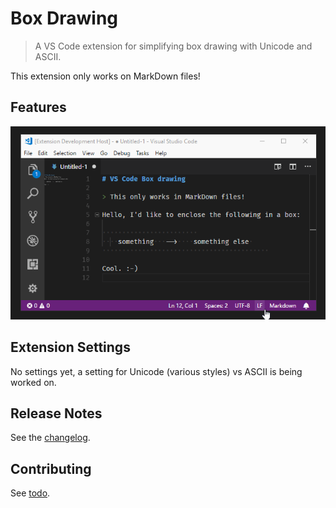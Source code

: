 # Box Drawing

> A VS Code extension for simplifying box drawing with Unicode and ASCII.

This extension only works on MarkDown files!

## Features

![Screenshot](screenshot.gif)

## Extension Settings

No settings yet, a setting for Unicode (various styles) vs ASCII is being worked on.

## Release Notes

See the [changelog](CHANGELOG.md).

## Contributing

See [todo](todo).
